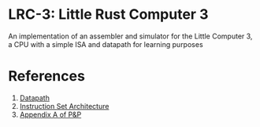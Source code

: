 # LRC-3: Little Rust Computer 3

An implementation of an assembler and simulator for the Little Computer 3, a CPU with a simple ISA and datapath for learning purposes

# References

1. [Datapath](https://www.cs.utexas.edu/users/fussell/courses/cs310h/lectures/Lecture_10-310h.pdf)
2. [Instruction Set Architecture](https://cs2461-2020.github.io/lectures/lc3ISA.pdf)
3. [Appendix A of P&P](https://www.cs.unca.edu/~bruce/Spring14/109/Resources/lc3-isa.pdf)
